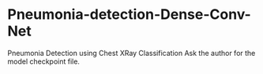 # Pneumonia-detection-Dense-Conv-Net
Pneumonia Detection using Chest XRay Classification
Ask the author for the model checkpoint file.
